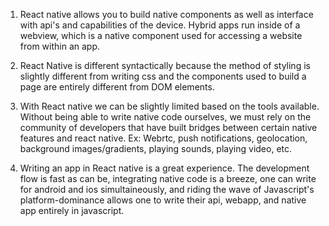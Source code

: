 1. React native allows you to build native components as well as interface with api's and capabilities of the device. Hybrid apps run inside of a webview, which is a native component used for accessing a website from within an app.

2. React Native is different syntactically because the method of styling is slightly different from writing css and the components used to build a page are entirely different from DOM elements. 

3. With React native we can be slightly limited based on the tools available. Without being able to write native code ourselves, we must rely on the community of developers that have built bridges between certain native features and react native. Ex: Webrtc, push notifications, geolocation, background images/gradients, playing sounds, playing video, etc.

4. Writing an app in React native is a great experience. The development flow is fast as can be, integrating native code is a breeze, one can write for android and ios simultaineously, and riding the wave of Javascript's platform-dominance allows one to write their api, webapp, and native app entirely in javascript. 
